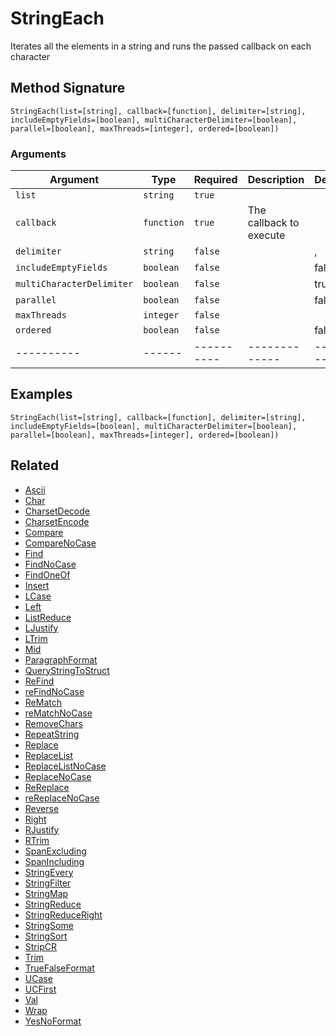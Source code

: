 # StringEach

Iterates all the elements in a string and runs the passed callback on each character

## Method Signature

```
StringEach(list=[string], callback=[function], delimiter=[string], includeEmptyFields=[boolean], multiCharacterDelimiter=[boolean], parallel=[boolean], maxThreads=[integer], ordered=[boolean])
```

### Arguments

| Argument                  | Type       | Required   | Description             | Default   |
| ------------------------- | ---------- | ---------- | ----------------------- | --------- |
| `list`                    | `string`   | `true`     |                         |           |
| `callback`                | `function` | `true`     | The callback to execute |           |
| `delimiter`               | `string`   | `false`    |                         | ,         |
| `includeEmptyFields`      | `boolean`  | `false`    |                         | false     |
| `multiCharacterDelimiter` | `boolean`  | `false`    |                         | true      |
| `parallel`                | `boolean`  | `false`    |                         | false     |
| `maxThreads`              | `integer`  | `false`    |                         |           |
| `ordered`                 | `boolean`  | `false`    |                         | false     |
| ----------                | ------     | ---------- | -------------           | --------- |

## Examples

```
StringEach(list=[string], callback=[function], delimiter=[string], includeEmptyFields=[boolean], multiCharacterDelimiter=[boolean], parallel=[boolean], maxThreads=[integer], ordered=[boolean])
```

## Related

* [Ascii](ascii.md)
* [Char](char.md)
* [CharsetDecode](charsetdecode.md)
* [CharsetEncode](charsetencode.md)
* [Compare](compare.md)
* [CompareNoCase](comparenocase.md)
* [Find](find.md)
* [FindNoCase](findnocase.md)
* [FindOneOf](findoneof.md)
* [Insert](insert.md)
* [LCase](lcase.md)
* [Left](left.md)
* [ListReduce](listreduce.md)
* [LJustify](ljustify.md)
* [LTrim](ltrim.md)
* [Mid](mid.md)
* [ParagraphFormat](paragraphformat.md)
* [QueryStringToStruct](querystringtostruct.md)
* [ReFind](refind.md)
* [reFindNoCase](refindnocase.md)
* [ReMatch](rematch.md)
* [reMatchNoCase](rematchnocase.md)
* [RemoveChars](removechars.md)
* [RepeatString](repeatstring.md)
* [Replace](replace.md)
* [ReplaceList](replacelist.md)
* [ReplaceListNoCase](replacelistnocase.md)
* [ReplaceNoCase](replacenocase.md)
* [ReReplace](rereplace.md)
* [reReplaceNoCase](rereplacenocase.md)
* [Reverse](reverse.md)
* [Right](right.md)
* [RJustify](rjustify.md)
* [RTrim](rtrim.md)
* [SpanExcluding](spanexcluding.md)
* [SpanIncluding](spanincluding.md)
* [StringEvery](stringevery.md)
* [StringFilter](stringfilter.md)
* [StringMap](stringmap.md)
* [StringReduce](stringreduce.md)
* [StringReduceRight](stringreduceright.md)
* [StringSome](stringsome.md)
* [StringSort](stringsort.md)
* [StripCR](stripcr.md)
* [Trim](trim.md)
* [TrueFalseFormat](truefalseformat.md)
* [UCase](ucase.md)
* [UCFirst](ucfirst.md)
* [Val](val.md)
* [Wrap](wrap.md)
* [YesNoFormat](yesnoformat.md)
